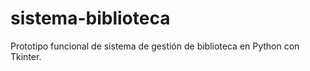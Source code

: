 # sistema-biblioteca
Prototipo funcional de sistema de gestión de biblioteca en Python con Tkinter.
